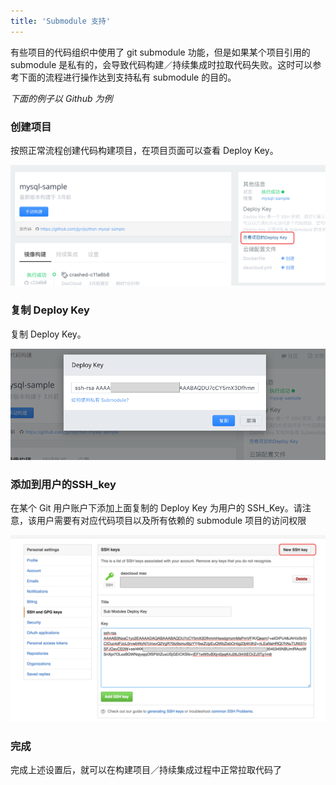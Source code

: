 ```yaml
---
title: 'Submodule 支持'
---
```


有些项目的代码组织中使用了 git submodule 功能，但是如果某个项目引用的 submodule 是私有的，会导致代码构建／持续集成时拉取代码失败。这时可以参考下面的流程进行操作达到支持私有 submodule 的目的。

_下面的例子以 Github 为例_

### 创建项目
按照正常流程创建代码构建项目，在项目页面可以查看 Deploy Key。

![](step1.png)

### 复制 Deploy Key
复制 Deploy Key。

![](step2.png)

### 添加到用户的SSH_key
在某个 Git 用户账户下添加上面复制的 Deploy Key 为用户的 SSH_Key。请注意，该用户需要有对应代码项目以及所有依赖的 submodule 项目的访问权限

![](step3.png)

### 完成
完成上述设置后，就可以在构建项目／持续集成过程中正常拉取代码了

